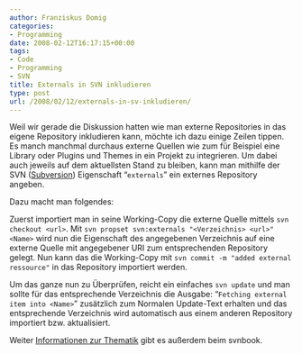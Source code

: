 ```yaml
---
author: Franziskus Domig
categories:
- Programming
date: 2008-02-12T16:17:15+00:00
tags:
- Code
- Programming
- SVN
title: Externals in SVN inkludieren
type: post
url: /2008/02/12/externals-in-sv-inkludieren/
---
```


Weil wir gerade die Diskussion hatten wie man externe Repositories in das eigene Repository inkludieren kann, möchte ich dazu einige Zeilen tippen. Es manch manchmal durchaus externe Quellen wie zum für Beispiel eine Library oder Plugins und Themes in ein Projekt zu integrieren. Um dabei auch jeweils auf dem aktuellsten Stand zu bleiben, kann man mithilfe der SVN ([Subversion][1]) Eigenschaft &#8220;`externals`&#8221; ein externes Repository angeben.

Dazu macht man folgendes:<!--more-->

Zuerst importiert man in seine Working-Copy die externe Quelle mittels `svn checkout <url>`. Mit `svn propset svn:externals "<Verzeichnis> <url>" <Name>` wird nun die Eigenschaft des angegebenen Verzeichnis auf eine externe Quelle mit angegebener URI zum entsprechenden Repository gelegt. Nun kann das die Working-Copy mit `svn commit -m "added external ressource"` in das Repository importiert werden.

Um das ganze nun zu Überprüfen, reicht ein einfaches `svn update` und man sollte für das entsprechende Verzeichnis die Ausgabe: &#8220;`Fetching external item into <Name>`&#8221; zusätzlich zum Normalen Update-Text erhalten und das entsprechende Verzeichnis wird automatisch aus einem anderen Repository importiert bzw. aktualisiert.

Weiter [Informationen zur Thematik][2] gibt es außerdem beim svnbook.

 [1]: http://subversion.tigris.org
 [2]: http://svnbook.red-bean.com/en/1.0/ch07s03.html
